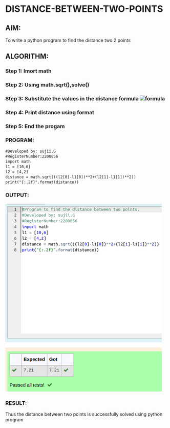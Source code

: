 # DISTANCE-BETWEEN-TWO-POINTS

## AIM:
To write a python program to find the distance two 2 points
## ALGORITHM:
### Step 1: Imort math
### Step 2: Using math.sqrt(),solve()
### Step 3: Substitute the values in the distance formula  ![formula](/formula.jpg)
### Step 4: Print distance using format
### Step 5: End the progam
### PROGRAM:
```#Program to find the distance between two points.
#Developed by: sujii.G
#RegisterNumber:2200856
import math
l1 = [10,6]
l2 = [4,2]
distance = math.sqrt(((l2[0]-l1[0])**2+(l2[1]-l1[1])**2))
print("{:.2f}".format(distance))
```

  


### OUTPUT:
![output](exp3py.png)


### RESULT:
Thus the distance between two points is successfully solved using python program